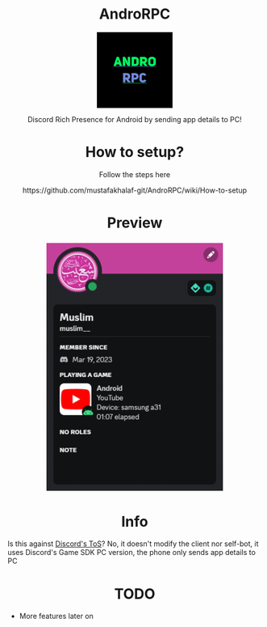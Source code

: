 <H1 align="center">AndroRPC</H1>

<p align="center">
  <img src="https://raw.githubusercontent.com/GitMuslim/AndroRPC/main/images/newlogo.png" align="center" width="150" height="150" alt="AndroRPC logo">
</p>
<p align="center">Discord Rich Presence for Android by sending app details to PC!</p>

<H1 align="center">How to setup?</H1>

<p align="center">
Follow the steps here
</p>
<p align="center">
https://github.com/mustafakhalaf-git/AndroRPC/wiki/How-to-setup
</p>

<H1 align="center">Preview</H1>
<h3 align="center">
  <img src="https://raw.githubusercontent.com/GitMuslim/AndroRPC/main/images/preview1.png" width="350"/><br/>
<h3>
  
<H1 align="center">Info</H1>

Is this against [Discord's ToS](https://discord.com/terms)?
No, it doesn't modify the client nor self-bot, it uses Discord's Game SDK PC version, the phone only sends app details to PC

<H1 align="center">TODO</H1>

* More features later on
